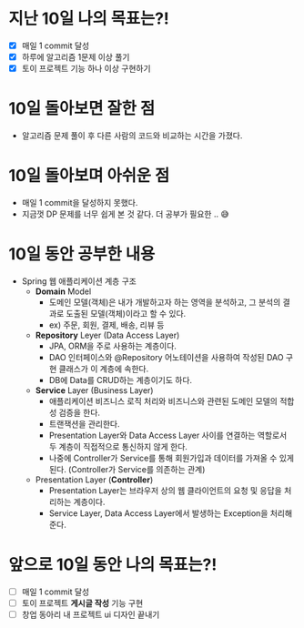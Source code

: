 # 지난 10일 나의 목표는?!
- [x] 매일 1 commit 달성
- [x] 하루에 알고리즘 1문제 이상 풀기
- [x] 토이 프로젝트 기능 하나 이상 구현하기

# 10일 돌아보면 잘한 점
- 알고리즘 문제 풀이 후 다른 사람의 코드와 비교하는 시간을 가졌다.

# 10일 돌아보며 아쉬운 점
- 매일 1 commit을 달성하지 못했다.
- 지금껏 DP 문제를 너무 쉽게 본 것 같다. 더 공부가 필요한 .. 😅

# 10일 동안 공부한 내용
- Spring 웹 애플리케이션 계층 구조
  - **Domain** Model
    - 도메인 모델(객체)은 내가 개발하고자 하는 영역을 분석하고, 그 분석의 결과로 도출된 모델(객체)이라고 할 수 있다.
    - ex) 주문, 회원, 결제, 배송, 리뷰 등
  - **Repository** Leyer (Data Access Layer)
    - JPA, ORM을 주로 사용하는 계층이다.
    - DAO 인터페이스와 @Repository 어노테이션을 사용하여 작성된 DAO 구현 클래스가 이 계층에 속한다.
    - DB에 Data를 CRUD하는 계층이기도 하다.
  - **Service** Layer (Business Layer)
    - 애플리케이션 비즈니스 로직 처리와 비즈니스와 관련된 도메인 모델의 적합성 검증을 한다.
    - 트랜잭션을 관리한다.
    - Presentation Layer와 Data Access Layer 사이를 연결하는 역할로서 두 계층이 직접적으로 통신하지 않게 한다.
    - 나중에 Controller가 Service를 통해 회원가입과 데이터를 가져올 수 있게 된다. (Controller가 Service를 의존하는 관계)
  - Presentation Layer (**Controller**)
    - Presentation Layer는 브라우저 상의 웹 클라이언트의 요청 및 응답을 처리하는 계층이다.
    - Service Layer, Data Access Layer에서 발생하는 Exception을 처리해준다.


# 앞으로 10일 동안 나의 목표는?!
- [ ] 매일 1 commit 달성
- [ ] 토이 프로젝트 **게시글 작성** 기능 구현
- [ ] 창업 동아리 내 프로젝트 ui 디자인 끝내기